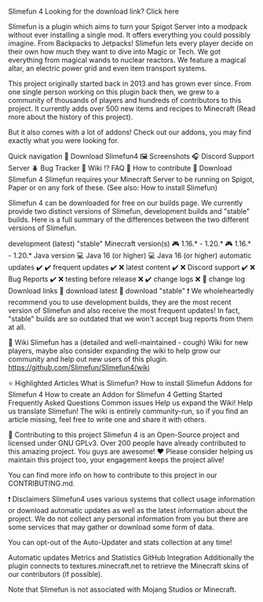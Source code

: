 Slimefun 4
Looking for the download link? Click here

Slimefun is a plugin which aims to turn your Spigot Server into a modpack without ever installing a single mod. It offers everything you could possibly imagine. From Backpacks to Jetpacks! Slimefun lets every player decide on their own how much they want to dive into Magic or Tech.
We got everything from magical wands to nuclear reactors.
We feature a magical altar, an electric power grid and even item transport systems.

This project originally started back in 2013 and has grown ever since.
From one single person working on this plugin back then, we grew to a community of thousands of players and hundreds of contributors to this project.
It currently adds over 500 new items and recipes to Minecraft (Read more about the history of this project).

But it also comes with a lot of addons! Check out our addons, you may find exactly what you were looking for.

Quick navigation
💾 Download Slimefun4
🖼️ Screenshots
🎧 Discord Support Server
🪲 Bug Tracker
📖 Wiki
⁉️ FAQ
🤝 How to contribute
💾 Download Slimefun 4
Slimefun requires your Minecraft Server to be running on Spigot, Paper or on any fork of these.
(See also: How to install Slimefun)

Slimefun 4 can be downloaded for free on our builds page.
We currently provide two distinct versions of Slimefun, development builds and "stable" builds.
Here is a full summary of the differences between the two different versions of Slimefun.

development (latest)	"stable"
Minecraft version(s)	🎮 1.16.* - 1.20.*	🎮 1.16.* - 1.20.*
Java version	💻 Java 16 (or higher)	💻 Java 16 (or higher)
automatic updates	✔️	✔️
frequent updates	✔️	❌
latest content	✔️	❌
Discord support	✔️	❌
Bug Reports	✔️	❌
testing before release	❌	✔️
change logs	❌	📝 change log
Download links	💾 download latest	💾 download "stable"
❗ We wholeheartedly recommend you to use development builds, they are the most recent version of Slimefun and also receive the most frequent updates! In fact, "stable" builds are so outdated that we won't accept bug reports from them at all.


📖 Wiki
Slimefun has a (detailed and well-maintained - cough) Wiki for new players, maybe also consider expanding the wiki to help grow our community and help out new users of this plugin. https://github.com/Slimefun/Slimefun4/wiki

⭐ Highlighted Articles
What is Slimefun?
How to install Slimefun
Addons for Slimefun 4
How to create an Addon for Slimefun 4
Getting Started
Frequently Asked Questions
Common issues
Help us expand the Wiki!
Help us translate Slimefun!
The wiki is entirely community-run, so if you find an article missing, feel free to write one and share it with others.

🤝 Contributing to this project
Slimefun 4 is an Open-Source project and licensed under GNU GPLv3.
Over 200 people have already contributed to this amazing project. You guys are awesome! ❤️
Please consider helping us maintain this project too, your engagement keeps the project alive!

You can find more info on how to contribute to this project in our CONTRIBUTING.md.

❗ Disclaimers
Slimefun4 uses various systems that collect usage information or download automatic updates as well as the latest information about the project. We do not collect any personal information from you but there are some services that may gather or download some form of data.

You can opt-out of the Auto-Updater and stats collection at any time!

Automatic updates
Metrics and Statistics
GitHub Integration
Additionally the plugin connects to textures.minecraft.net to retrieve the Minecraft skins of our contributors (if possible).

Note that Slimefun is not associated with Mojang Studios or Minecraft.
